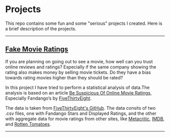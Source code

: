 # Projects


This repo contains some fun and some "serious" projects I created. Here is a brief description of the projects.

----

## [Fake Movie Ratings](https://github.com/hahahardik/Projects/tree/main/Fake-Movie-Ratings)

If you are planning on going out to see a movie, how well can you trust online reviews and ratings? Especially if the same company showing the rating also makes money by selling movie tickets. Do they have a bias towards rating movies higher than they should be rated?

In this project I have tried to perform a statistical analysis of data.The analysis is based on an article [Be Suspicious Of Online Movie Ratings](http://fivethirtyeight.com/features/fandango-movies-ratings/), Especially Fandango’s by [FiveThirtyEight](https://fivethirtyeight.com/).

The data is taken from [FiveThirtyEight's GitHub](https://github.com/fivethirtyeight/data). The data consits of two .csv files, one with Fandango Stars and Displayed Ratings, and the other with aggregate data for movie ratings from other sites, like [Metacritic](https://www.metacritic.com/), [IMDB](https://www.imbd.com/), and [Rotten Tomatoes](https://www.rottentomatoes.com/).

----

